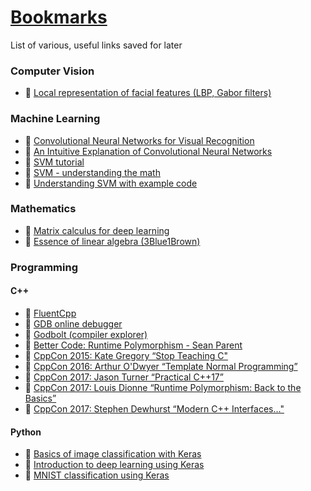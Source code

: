 # [Bookmarks](https://mtszkw.github.io/saved/)
List of various, useful links saved for later

### Computer Vision
- :notebook: [Local representation of facial features (LBP, Gabor filters)](http://what-when-how.com/face-recognition/local-representation-of-facial-features-face-image-modeling-and-representation-face-recognition-part-1/)

### Machine Learning
- :notebook: [Convolutional Neural Networks for Visual Recognition](http://cs231n.stanford.edu/syllabus.html)
- :notebook: [An Intuitive Explanation of Convolutional Neural Networks](https://ujjwalkarn.me/2016/08/11/intuitive-explanation-convnets/)  
- :notebook: [SVM tutorial](https://blog.statsbot.co/support-vector-machines-tutorial-c1618e635e93)  
- :notebook: [SVM - understanding the math](https://www.svm-tutorial.com/2014/11/svm-understanding-math-part-1/)  
- :notebook: [Understanding SVM with example code](https://www.analyticsvidhya.com/blog/2017/09/understaing-support-vector-machine-example-code/)

### Mathematics
- :notebook: [Matrix calculus for deep learning](http://explained.ai/matrix-calculus/index.html)  
- :movie_camera: [Essence of linear algebra (3Blue1Brown)](https://www.youtube.com/watch?v=kjBOesZCoqc&list=PLZHQObOWTQDPD3MizzM2xVFitgF8hE_ab)

### Programming

#### C++
- :notebook: [FluentCpp](https://www.fluentcpp.com)
- :wrench: [GDB online debugger](https://www.onlinegdb.com/)
- :wrench: [Godbolt (compiler explorer)](https://godbolt.org/)
- :movie_camera: [Better Code: Runtime Polymorphism - Sean Parent](https://www.youtube.com/watch?v=QGcVXgEVMJg)  
- :movie_camera: [CppCon 2015: Kate Gregory “Stop Teaching C"](https://www.youtube.com/watch?v=YnWhqhNdYyk)
- :movie_camera: [CppCon 2016: Arthur O'Dwyer “Template Normal Programming”](https://www.youtube.com/watch?v=vwrXHznaYLA&feature=youtu.be)
- :movie_camera: [CppCon 2017: Jason Turner “Practical C++17”](https://www.youtube.com/watch?v=nnY4e4faNp0)
- :movie_camera: [CppCon 2017: Louis Dionne “Runtime Polymorphism: Back to the Basics”](https://www.youtube.com/watch?v=gVGtNFg4ay0)
- :movie_camera: [CppCon 2017: Stephen Dewhurst “Modern C++ Interfaces..."](https://www.youtube.com/watch?v=PFdWqa68LmA&feature=youtu.be)

#### Python
- :notebook: [Basics of image classification with Keras](https://towardsdatascience.com/basics-of-image-classification-with-keras-43779a299c8b)
- :notebook: [Introduction to deep learning using Keras](https://www.learnopencv.com/deep-learning-using-keras-the-basics/)
- :notebook: [MNIST classification using Keras](http://www.python36.com/mnist-handwritten-digits-classification-using-keras/)
